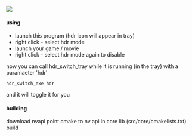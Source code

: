 ![](https://i.imgur.com/gzZiVsr.gif)

#### using

+ launch this program (hdr icon will appear in tray)
+ right click - select hdr mode
+ launch your game / movie
+ right click - select hdr mode again to disable

now you can call hdr_switch_tray while it is running (in the tray) with a paramaeter 'hdr'
```
hdr_switch_exe hdr
```
and it will toggle it for you

#### building

download nvapi
point cmake to nv api in core lib (src/core/cmakelists.txt)
build




